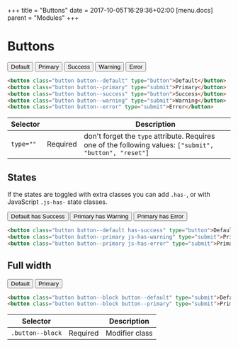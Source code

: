 +++
title = "Buttons"
date = 2017-10-05T16:29:36+02:00
[menu.docs]
parent = "Modules"
+++

# Buttons


<div class="fp-example">
	<button class="button button--default" type="button">Default</button>
	<button class="button button--primary" type="submit">Primary</button>
	<button class="button button--success" type="button">Success</button>
	<button class="button button--warning" type="submit">Warning</button>
	<button class="button button--error" type="submit">Error</button>
</div>

```html
<button class="button button--default" type="button">Default</button>
<button class="button button--primary" type="submit">Primary</button>
<button class="button button--success" type="button">Success</button>
<button class="button button--warning" type="submit">Warning</button>
<button class="button button--error" type="submit">Error</button>
```

<table class="table table--horizontal-borders">
	<thead>
		<tr>
			<th>Selector</th>
			<th></th>
			<th>Description</th>
		</tr>
	</thead>
	<tbody>
		<tr>
			<td><code>type=""</code></td>
			<td><span class="label label--warning">Required</span></td>
			<td>don't forget the <code>type</code> attribute. Requires one of the following values: <code>["submit", "button", "reset"]</code></td>
		</tr>
	</tbody>
</table>

## States

If the states are toggled with extra classes you can add `.has-`, or with JavaScript `.js-has-` state classes.

<div class="fp-example">
	<button class="button button--default has-success" type="button">Default has Success</button>
	<button class="button button--primary js-has-warning" type="submit">Primary has Warning</button>
	<button class="button button--primary js-has-error" type="submit">Primary has Error</button>
</div>

```html
<button class="button button--default has-success" type="button">Default has Success</button>
<button class="button button--primary js-has-warning" type="submit">Primary has Warning</button>
<button class="button button--primary js-has-error" type="submit">Primary has Error</button>
```

## Full width

<div class="fp-example">
	<button class="button button--block button--default" type="submit">Default</button>
	<button class="button button--block button--primary" type="submit">Primary</button>
</div>

```html
<button class="button button--block button--default" type="submit">Default</button>
<button class="button button--block button--primary" type="submit">Primary</button>
```

<table class="table table--horizontal-borders">
	<thead>
		<tr>
			<th>Selector</th>
			<th></th>
			<th>Description</th>
		</tr>
	</thead>
	<tbody>
		<tr>
			<td><code>.button--block</code></td>
			<td><span class="label label--warning">Required</span></td>
			<td>Modifier class</td>
		</tr>
	</tbody>
</table>

